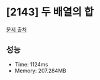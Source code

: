 # [2143] 두 배열의 합

[문제 출처](https://www.acmicpc.net/problem/2143)

## 성능

- Time: 1124ms
- Memory: 207.284MB